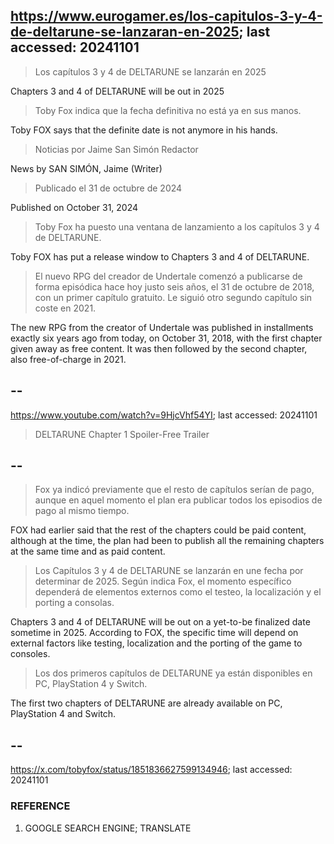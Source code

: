 ## https://www.eurogamer.es/los-capitulos-3-y-4-de-deltarune-se-lanzaran-en-2025; last accessed: 20241101

> Los capítulos 3 y 4 de DELTARUNE se lanzarán en 2025

Chapters 3 and 4 of DELTARUNE will be out in 2025

> Toby Fox indica que la fecha definitiva no está ya en sus manos.

Toby FOX says that the definite date is not anymore in his hands.

> Noticias por Jaime San Simón Redactor

News by SAN SIMÓN, Jaime (Writer)

> Publicado el 31 de octubre de 2024

Published on October 31, 2024

> Toby Fox ha puesto una ventana de lanzamiento a los capítulos 3 y 4 de DELTARUNE.

Toby FOX has put a release window to Chapters 3 and 4 of DELTARUNE.

> El nuevo RPG del creador de Undertale comenzó a publicarse de forma episódica hace hoy justo seis años, el 31 de octubre de 2018, con un primer capítulo gratuito. Le siguió otro segundo capítulo sin coste en 2021. 

The new RPG from the creator of Undertale was published in installments exactly six years ago from today, on October 31, 2018, with the first chapter given away as free content. It was then followed by the second chapter, also free-of-charge in 2021.

## --

https://www.youtube.com/watch?v=9HjcVhf54YI; last accessed: 20241101

> DELTARUNE Chapter 1 Spoiler-Free Trailer 
 
## --

> Fox ya indicó previamente que el resto de capítulos serían de pago, aunque en aquel momento el plan era publicar todos los episodios de pago al mismo tiempo.

FOX had earlier said that the rest of the chapters could be paid content, although at the time, the plan had been to publish all the remaining chapters at the same time and as paid content.

> Los Capítulos 3 y 4 de DELTARUNE se lanzarán en une fecha por determinar de 2025. Según indica Fox, el momento específico dependerá de elementos externos como el testeo, la localización y el porting a consolas.

Chapters 3 and 4 of DELTARUNE will be out on a yet-to-be finalized date sometime in 2025. According to FOX, the specific time will depend on external factors like testing, localization and the porting of the game to consoles.

> Los dos primeros capítulos de DELTARUNE ya están disponibles en PC, PlayStation 4 y Switch. 

The first two chapters of DELTARUNE are already available on PC, PlayStation 4 and Switch.

## --

https://x.com/tobyfox/status/1851836627599134946; last accessed: 20241101

### REFERENCE

1) GOOGLE SEARCH ENGINE; TRANSLATE